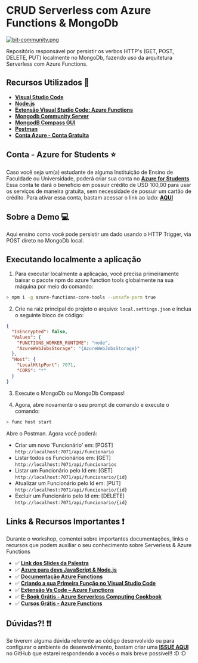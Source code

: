 # CRUD Serverless com Azure Functions & MongoDb

[![bit-community.png](https://i.postimg.cc/zGhWZqX7/bit-community.png)](https://postimg.cc/bZzd1cnS)

Repositório responsável por persistir os verbos HTTP's (GET, POST, DELETE, PUT) localmente no MongoDb, fazendo uso da arquitetura Serverless com Azure Functions.

## Recursos Utilizados 🚀

- **[Visual Studio Code](https://code.visualstudio.com/?WT.mc_id=mongoserverless-github-gllemos)**
- **[Node.js](https://nodejs.org/en/)**
- **[Extensão Visual Studio Code: Azure Functions](https://marketplace.visualstudio.com/items?itemName=ms-azuretools.vscode-azurefunctions&WT.mc_id=mongoserverless-github-gllemos)**
- **[Mongodb Community Server ](https://www.mongodb.com/download-center/community)**
- **[MongodB Compass GUI](https://www.mongodb.com/download-center/compass)**
- **[Postman](https://www.getpostman.com/)**
- **[Conta Azure - Conta Gratuita](https://azure.microsoft.com/free/?WT.mc_id=mongoserverless-github-gllemos)**

## Conta - Azure for Students ⭐️

Caso você seja um(a) estudante de alguma Instituição de Ensino de Faculdade ou Universidade, poderá criar sua conta no **[Azure for Students](https://azure.microsoft.com/pt-br/free/students/?WT.mc_id=mongoserverless-github-gllemos)**. Essa conta te dará o benefício em possuir crédito de USD 100,00 para usar os serviços de maneira gratuita, sem necessidade de possuir um cartão de crédito. Para ativar essa conta, bastam acessar o link ao lado: **[AQUI](https://azure.microsoft.com/pt-br/free/students/?WT.mc_id=mongoserverless-github-gllemos)**

## Sobre a Demo 💻

Aqui ensino como você pode persistir um dado usando o HTTP Trigger, via POST direto no MongoDb local.

## Executando localmente a aplicação

1. Para executar localmente a aplicação, você precisa primeiramente baixar o pacote npm do azure function tools globalmente na sua máquina por meio do comando:

```bash
> npm i -g azure-functions-core-tools --unsafe-perm true
```

2. Crie na raiz principal do projeto o arquivo: `local.settings.json` e inclua o seguinte bloco de código:

```json
{
  "IsEncrypted": false,
  "Values": {
    "FUNCTIONS_WORKER_RUNTIME": "node",
    "AzureWebJobsStorage": "{AzureWebJobsStorage}"
  },
  "Host": {
    "LocalHttpPort": 7071,
    "CORS": "*"
  }
}
```

3. Execute o MongoDb ou MongoDb Compass!

4. Agora, abre novamente o seu prompt de comando e execute o comando:

```bash
> func host start
```

Abre o Postman. Agora você poderá:

* Criar um novo 'Funcionário' em: [POST] `http://localhost:7071/api/funcionario` 
* Listar todos os Funcionários em: [GET] `http://localhost:7071/api/funcionarios` 
* Listar um Funcionário pelo Id em: [GET] `http://localhost:7071/api/funcionario/{id}` 
* Atualizar um Funcionário pelo Id em: [PUT] `http://localhost:7071/api/funcionario/{id}` 
* Excluir um Funcionário pelo Id em: [DELETE] `http://localhost:7071/api/funcionario/{id}` 

## Links & Recursos Importantes ❗️

Durante o workshop, comentei sobre importantes documentações, links e recursos que podem auxiliar o seu conhecimento sobre Serverless & Azure Functions

- ✅ **[Link dos Slides da Palestra](https://aka.ms/AA5vqcu)**
- ✅ **[Azure para devs JavaScript & Node.js](https://docs.microsoft.com/pt-br/javascript/azure/?WT.mc_id=mongoserverless-github-gllemos&view=azure-node-latest)**
- ✅ **[Documentação Azure Functions](https://docs.microsoft.com/pt-br/azure/azure-functions/?WT.mc_id=mongoserverless-github-gllemos)**
- ✅ **[Criando a sua Primeira Função no Visual Studio Code](https://docs.microsoft.com/pt-br/azure/azure-functions/functions-create-first-function-vs-code?WT.mc_id=mongoserverless-github-gllemos)**
- ✅ **[Extensão Vs Code – Azure Functions](https://marketplace.visualstudio.com/items?itemName=ms-azuretools.vscode-azurefunctions&WT.mc_id=mongoserverless-github-gllemos)**
- ✅ **[E-Book Grátis - Azure Serverless Computing Cookbook](https://azure.microsoft.com/pt-br/resources/azure-serverless-computing-cookbook/?WT.mc_id=mongoserverless-github-gllemos)**
- ✅ **[Cursos Grátis - Azure Functions](https://docs.microsoft.com/pt-br/learn/paths/create-serverless-applications/?WT.mc_id=mongoserverless-github-gllemos)**

## Dúvidas?! ❗️❗️

Se tiverem alguma dúvida referente ao código desenvolvido ou para configurar o ambiente de desenvolvimento, bastam criar uma **[ISSUE AQUI](https://github.com/glaucia86/crud-serverless-mongodb/issues)** no GitHub que estarei respondendo a vocês o mais breve possível!! :D :D
